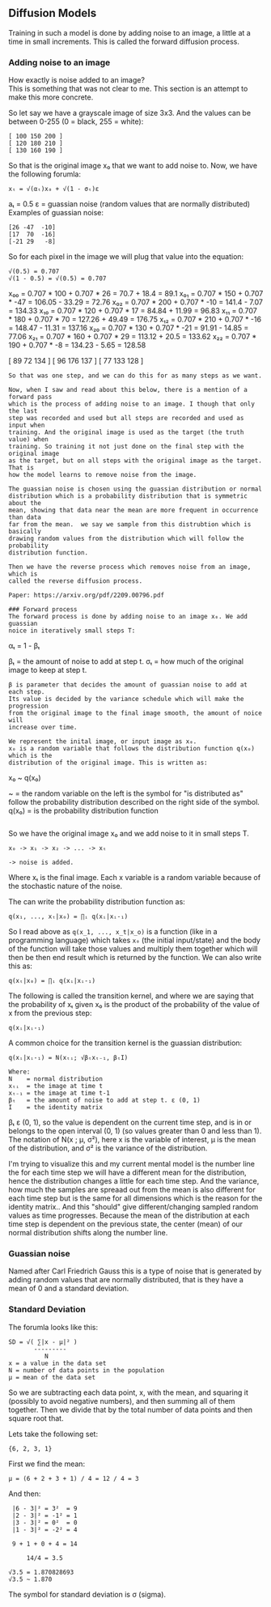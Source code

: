 ## Diffusion Models
Training in such a model is done by adding noise to an image, a little at a time
in small increments. This is called the forward diffusion process.

### Adding noise to an image
How exactly is noise added to an image?  
This is something that was not clear to me. This section is an attempt to make
this more concrete.

So let say we have a grayscale image of size 3x3. And the values can be between
0-255 (0 = black, 255 = white):
```
[ 100 150 200 ]
[ 120 180 210 ]
[ 130 160 190 ]
```
So that is the original image x₀ that we want to add noise to. Now, we have the
following forumla:
```
xₜ = √(αₜ)x₀ + √(1 - σₜ)ε
```
aₜ = 0.5
ε = guassian noise (random values that are normally distributed)
Examples of guassian noise:
```
[26 -47  -10]
[17  70  -16]
[-21 29   -8]
```
So for each pixel in the image we will plug that value into the equation:
```
√(0.5) = 0.707 
√(1 - 0.5) = √(0.5) = 0.707
```
x₀₀ = 0.707 * 100 + 0.707 * 26 = 70.7 + 18.4 = 89.1
x₀₁ = 0.707 * 150 + 0.707 * -47 = 106.05 - 33.29 = 72.76
x₀₂ = 0.707 * 200 + 0.707 * -10 = 141.4 - 7.07 = 134.33
x₁₀ = 0.707 * 120 + 0.707 * 17 = 84.84 + 11.99 = 96.83
x₁₁ = 0.707 * 180 + 0.707 * 70 = 127.26 + 49.49 = 176.75
x₁₂ = 0.707 * 210 + 0.707 * -16 = 148.47 - 11.31 = 137.16
x₂₀ = 0.707 * 130 + 0.707 * -21 = 91.91 - 14.85 = 77.06
x₂₁ = 0.707 * 160 + 0.707 * 29 = 113.12 + 20.5 = 133.62
x₂₂ = 0.707 * 190 + 0.707 * -8 = 134.23 - 5.65 = 128.58

[ 89  72 134 ]
[ 96 176 137 ]
[ 77 133 128 ]
```
So that was one step, and we can do this for as many steps as we want.

Now, when I saw and read about this below, there is a mention of a forward pass
which is the process of adding noise to an image. I though that only the last
step was recorded and used but all steps are recorded and used as input when
training. And the original image is used as the target (the truth value) when
training. So training it not just done on the final step with the original image
as the target, but on all steps with the original image as the target. That is
how the model learns to remove noise from the image.

The guassian noise is chosen using the guassian distribution or normal
distribution which is a probability distribution that is symmetric about the
mean, showing that data near the mean are more frequent in occurrence than data
far from the mean.  we say we sample from this distrubtion which is basically
drawing random values from the distribution which will follow the probability
distribution function.

Then we have the reverse process which removes noise from an image, which is
called the reverse diffusion process.

Paper: https://arxiv.org/pdf/2209.00796.pdf

### Forward process
The forward process is done by adding noise to an image x₀. We add guassian
noice in iteratively small steps T:
```
αₜ = 1 - βₜ

βₜ = the amount of noise to add at step t.
σₜ = how much of the original image to keep at step t.
```
β is parameter that decides the amount of guassian noise to add at each step.
Its value is decided by the variance schedule which will make the progression
from the original image to the final image smooth, the amount of noice will
increase over time.

We represent the inital image, or input image as x₀.
x₀ is a random variable that follows the distribution function q(x₀) which is the
distribution of the original image. This is written as:
```
x₀ ~ q(x₀)

~     = the random variable on the left is the symbol for "is distributed as"
        follow the probability distribution described on the right side of the
        symbol.
q(x₀) = is the probability distribution function
```
```
So we have the original image x₀ and we add noise to it in small steps T.
```
x₀ -> x₁ -> x₂ -> ... -> xₜ

-> noise is added.
```
Where xₜ is the final image. Each x variable is a random variable because of
the stochastic nature of the noise.

The can write the probability distribution function as:
```
q(x₁, ..., xₜ|x₀) = ∏ᵢ q(xᵢ|xᵢ-₁)
```
So I read above as `q(x_1, ..., x_t|x_o)` is a function (like in a programming
language) which takes `x₀` (the initial input/state) and the body of the
function will take those values and multiply them together which will then be
then end result which is returned by the function.
We can also write this as:
```
q(xₜ|x₀) = ∏ᵢ q(xᵢ|xᵢ-₁)
```
The following is called the transition kernel, and where we are saying that
the probability of xₜ given x₀ is the product of the probability of the value
of x from the previous step:
```
q(xᵢ|xᵢ-₁)
```
A common choice for the transition kernel is the guassian distribution:
```
q(xᵢ|xᵢ-₁) = N(xₜᵢ; √βₜxₜ₋₁, βₜI)

Where:
N    = normal distribution
xₜᵢ  = the image at time t
xₜ₋₁ = the image at time t-1
βₜ   = the amount of noise to add at step t. ε (0, 1)
I    = the identity matrix
```
βₜ ε (0, 1), so the value is dependent on the current time step, and is in or
belongs to the open interval (0, 1) (so values greater than 0 and less than 1).
The notation of N(x ; μ, σ²), here x is the variable of interest, μ is the mean
of the distribution, and σ² is the variance of the distribution.

I'm trying to visualize this and my current mental model is the number line the
for each time step we will have a different mean for the distribution, hence the
distribution changes a little for each time step. And the variance, how much the
samples are spreaad out from the mean is also different for each time step but 
is the same for all dimensions which is the reason for the identity matrix..
And this "should" give different/changing sampled random values as time
progresses. 
Because the mean of the distribution at each time step is dependent on the
previous state, the center (mean) of our normal distribution shifts along the
number line. 


### Guassian noise
Named after Carl Friedrich Gauss this is a type of noise that is generated by
adding random values that are normally distributed, that is they have a mean of
0 and a standard deviation.

### Standard Deviation
The forumla looks like this:
```
SD = √( ∑|x - μ|² )         
       ---------
          N
x = a value in the data set
N = number of data points in the population
μ = mean of the data set
```
So we are subtracting each data point, x, with the mean, and squaring it
(possibly to avoid negative numbers), and then summing all of them together.
Then we divide that by the total number of data points and then square root
that.

Lets take the following set:
```
{6, 2, 3, 1}
```
First we find the mean:
```
μ = (6 + 2 + 3 + 1) / 4 = 12 / 4 = 3
```
And then:
```
 |6 - 3|² = 3²  = 9
 |2 - 3|² = -1² = 1 
 |3 - 3|² = 0²  = 0
 |1 - 3|² = -2² = 4

 9 + 1 + 0 + 4 = 14

     14/4 = 3.5

√3.5 = 1.870828693
√3.5 ~ 1.870
```
The symbol for standard deviation is σ (sigma).
